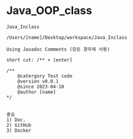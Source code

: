 # Java_OOP_class


    Java_Inclass

    /Users/[name]/Desktop/workspace/Java_Inclass

    Using Javadoc Comments (모든 경우레 사용)

    short cut: /** + [enter]
    
    /**
        @catergory Test code
        @version v0.0.1
        @since 2023-04-10
        @author [name]
    */
        

    중요
    1) Doc.
    2) GitHub
    3) Docker
